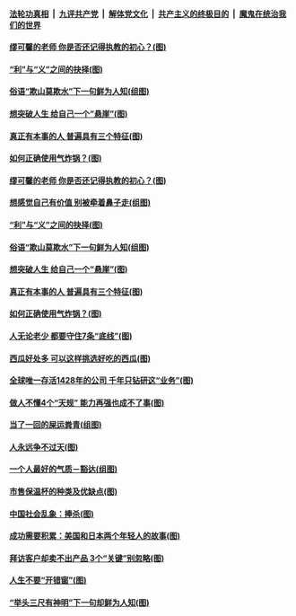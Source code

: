 ####  [法轮功真相](../../../../basic/blob/master/README.md?t=06171402) &nbsp;|&nbsp; [九评共产党](../../../../9ping.md/blob/master/README.md?t=06171402) &nbsp;|&nbsp; [解体党文化](../../../../jtdwh.md/blob/master/README.md?t=06171402)  &nbsp;|&nbsp; [共产主义的终极目的](../../../../gczydzjmd.md/blob/master/README.md?t=06171402) &nbsp;|&nbsp; [魔鬼在统治我们的世界](../../../../mgztzwmdsj.md/blob/master/README.md?t=06171402) 

#### [缪可馨的老师 你是否还记得执教的初心？(图)](../pages/p8/936737.md?t=06171402) 

#### [“利”与“义”之间的抉择(图)](../pages/p8/936246.md?t=06171402) 

#### [俗语“欺山莫欺水”下一句鲜为人知(组图)](../pages/p8/936659.md?t=06171402) 

#### [想突破人生 给自己一个“悬崖”(图)](../pages/p8/936658.md?t=06171402) 

#### [真正有本事的人 普遍具有三个特征(图)](../pages/p8/936032.md?t=06171402) 

#### [如何正确使用气炸锅？(图)](../pages/p8/936234.md?t=06171402) 

#### [缪可馨的老师 你是否还记得执教的初心？(图)](../pages/p8/936737.md?t=06171402) 

#### [想感觉自己有价值 别被牵着鼻子走(组图)](../pages/p8/936721.md?t=06171402) 

#### [“利”与“义”之间的抉择(图)](../pages/p8/936246.md?t=06171402) 

#### [俗语“欺山莫欺水”下一句鲜为人知(组图)](../pages/p8/936659.md?t=06171402) 

#### [想突破人生 给自己一个“悬崖”(图)](../pages/p8/936658.md?t=06171402) 

#### [真正有本事的人 普遍具有三个特征(图)](../pages/p8/936032.md?t=06171402) 

#### [如何正确使用气炸锅？(图)](../pages/p8/936234.md?t=06171402) 

#### [人无论老少 都要守住7条“底线”(图)](../pages/p8/936522.md?t=06171402) 

#### [西瓜好处多 可以这样挑选好吃的西瓜(图)](../pages/p8/936510.md?t=06171402) 

#### [全球唯一存活1428年的公司 千年只钻研这“业务”(图)](../pages/p8/936514.md?t=06171402) 

#### [做人不懂4个“天规” 能力再强也成不了事(图)](../pages/p8/897480.md?t=06171402) 

#### [当了一回的屎运粪青(组图)](../pages/p8/936446.md?t=06171402) 

#### [人永远争不过天(图)](../pages/p8/936030.md?t=06171402) 

#### [一个人最好的气质－豁达(组图)](../pages/p8/936020.md?t=06171402) 

#### [市售保温杯的种类及优缺点(图)](../pages/p8/936407.md?t=06171402) 

#### [中国社会乱象：捧杀(图)](../pages/p8/936362.md?t=06171402) 

#### [成功需要积累：美国和日本两个年轻人的故事(图)](../pages/p8/936040.md?t=06171402) 

#### [拜访客户却卖不出产品 3个“关键”别忽略(图)](../pages/p8/936322.md?t=06171402) 

#### [人生不要“开错窗”(图)](../pages/p8/936238.md?t=06171402) 

#### [“举头三尺有神明”下一句却鲜为人知(图)](../pages/p8/936003.md?t=06171402) 

